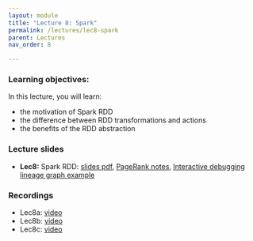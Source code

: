 ```yaml
---
layout: module
title: "Lecture 8: Spark"
permalink: /lectures/lec8-spark
parent: Lectures
nav_order: 8

---
```


### Learning objectives:

In this lecture, you will learn:

* the motivation of Spark RDD
* the difference between RDD transformations and actions
* the benefits of the RDD abstraction


### Lecture slides

* **Lec8:** Spark RDD: [slides pdf](/ds5110-spring25/assets/docs/lec8-spark-rdd.pdf), [PageRank notes](/ds5110-spring25/assets/docs/notes_pagerank.pdf), [Interactive debugging lineage graph example](/ds5110-spring25/assets/docs/interactive_debugging_lineage_graph_example.pdf)


### Recordings

* Lec8a: [video](https://edstem.org/us/courses/72907/discussion/6222334)
* Lec8b: [video](https://edstem.org/us/courses/72907/discussion/6272562)
* Lec8c: [video](https://edstem.org/us/courses/72907/discussion/6274489)

